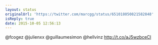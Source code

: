```yaml
---
layout: status
originalUrl: 'https://twitter.com/marcgg/status/651018050821582848'
isReply: true
date: 2015-10-05 12:56:13
---
```


@fcogez @julienxx @guillaumesimon @hellvinz http://t.co/aJ5wzbceCl
